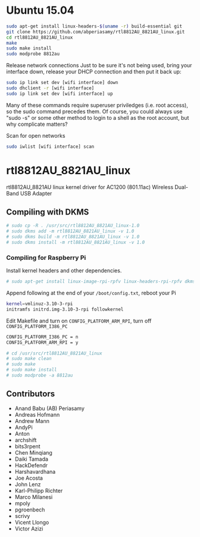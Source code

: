 # Ubuntu 15.04

```sh
sudo apt-get install linux-headers-$(uname -r) build-essential git
git clone https://github.com/abperiasamy/rtl8812AU_8821AU_linux.git
cd rtl8812AU_8821AU_linux
make
sudo make install
sudo modprobe 8812au
```
Release network connections
Just to be sure it's not being used, bring your interface down, release your DHCP connection and then put it back up:
```sh
sudo ip link set dev [wifi interface] down
sudo dhclient -r [wifi interface]
sudo ip link set dev [wifi interface] up
```
Many of these commands require superuser priviledges (i.e. root access), so the sudo command precedes them. Of course, you could always use "sudo -s" or some other method to login to a shell as the root account, but why complicate matters?

Scan for open networks
```sh
sudo iwlist [wifi interface] scan
```


# rtl8812AU_8821AU_linux

rtl8812AU_8821AU linux kernel driver for AC1200 (801.11ac) Wireless Dual-Band USB Adapter

## Compiling with DKMS

```sh
# sudo cp -R . /usr/src/rtl8812AU_8821AU_linux-1.0
# sudo dkms add -m rtl8812AU_8821AU_linux -v 1.0
# sudo dkms build -m rtl8812AU_8821AU_linux -v 1.0
# sudo dkms install -m rtl8812AU_8821AU_linux -v 1.0
```

### Compiling for Raspberry Pi

Install kernel headers and other dependencies.

```sh
# sudo apt-get install linux-image-rpi-rpfv linux-headers-rpi-rpfv dkms build-essential bc
```

Append following at the end of your ``/boot/config.txt``, reboot your Pi

```sh
kernel=vmlinuz-3.10-3-rpi
initramfs initrd.img-3.10-3-rpi followkernel
```

Edit Makefile and turn on ``CONFIG_PLATFORM_ARM_RPI``, turn off ``CONFIG_PLATFORM_I386_PC``

```sh
CONFIG_PLATFORM_I386_PC = n
CONFIG_PLATFORM_ARM_RPI = y
```

```sh
# cd /usr/src/rtl8812AU_8821AU_linux
# sudo make clean
# sudo make
# sudo make install
# sudo modprobe -a 8812au
```

## Contributors
<!-- DO NOT EDIT - CONTRIBUTORS.md is autogenerated from git commit log by contributors.sh script. -->

- Anand Babu (AB) Periasamy
- Andreas Hofmann
- Andrew Mann
- AndyPi
- Anton
- archshift
- bits3rpent
- Chen Minqiang
- Daiki Tamada
- HackDefendr
- Harshavardhana
- Joe Acosta
- John Lenz
- Karl-Philipp Richter
- Marco Milanesi
- mpoly
- pgroenbech
- scrivy
- Vicent Llongo
- Victor Azizi
